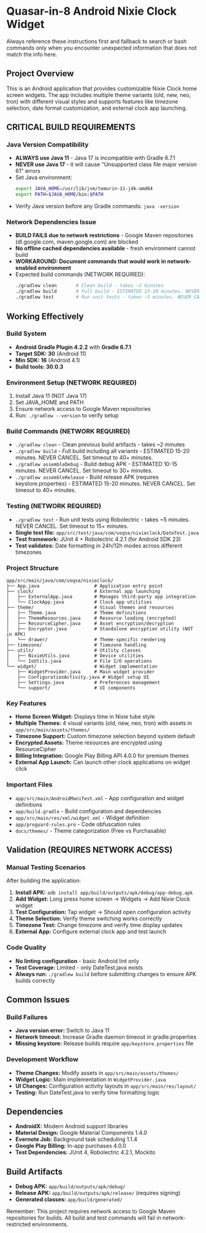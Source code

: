 # Quasar-in-8 Android Nixie Clock Widget

Always reference these instructions first and fallback to search or bash commands only when you encounter unexpected information that does not match the info here.

## Project Overview
This is an Android application that provides customizable Nixie Clock home screen widgets. The app includes multiple theme variants (old, new, neo, tron) with different visual styles and supports features like timezone selection, date format customization, and external clock app launching.

## CRITICAL BUILD REQUIREMENTS

### Java Version Compatibility
- **ALWAYS use Java 11** - Java 17 is incompatible with Gradle 6.7.1
- **NEVER use Java 17** - it will cause "Unsupported class file major version 61" errors
- Set Java environment:
  ```bash
  export JAVA_HOME=/usr/lib/jvm/temurin-11-jdk-amd64
  export PATH=$JAVA_HOME/bin:$PATH
  ```
- Verify Java version before any Gradle commands: `java -version`

### Network Dependencies Issue
- **BUILD FAILS due to network restrictions** - Google Maven repositories (dl.google.com, maven.google.com) are blocked
- **No offline cached dependencies available** - fresh environment cannot build
- **WORKAROUND: Document commands that would work in network-enabled environment**
- Expected build commands (NETWORK REQUIRED):
  ```bash
  ./gradlew clean       # Clean build - takes ~2 minutes
  ./gradlew build       # Full build - ESTIMATED 15-20 minutes. NEVER CANCEL. Set timeout to 40+ minutes.
  ./gradlew test        # Run unit tests - takes ~5 minutes. NEVER CANCEL. Set timeout to 15+ minutes.
  ```

## Working Effectively

### Build System
- **Android Gradle Plugin 4.2.2** with **Gradle 6.7.1**
- **Target SDK: 30** (Android 11)
- **Min SDK: 16** (Android 4.1)
- **Build tools: 30.0.3**

### Environment Setup (NETWORK REQUIRED)
1. Install Java 11 (NOT Java 17)
2. Set JAVA_HOME and PATH
3. Ensure network access to Google Maven repositories
4. Run: `./gradlew --version` to verify setup

### Build Commands (NETWORK REQUIRED)
- `./gradlew clean` - Clean previous build artifacts - takes ~2 minutes
- `./gradlew build` - Full build including all variants - ESTIMATED 15-20 minutes. NEVER CANCEL. Set timeout to 40+ minutes.
- `./gradlew assembleDebug` - Build debug APK - ESTIMATED 10-15 minutes. NEVER CANCEL. Set timeout to 30+ minutes.
- `./gradlew assembleRelease` - Build release APK (requires keystore.properties) - ESTIMATED 15-20 minutes. NEVER CANCEL. Set timeout to 40+ minutes.

### Testing (NETWORK REQUIRED)
- `./gradlew test` - Run unit tests using Robolectric - takes ~5 minutes. NEVER CANCEL. Set timeout to 15+ minutes.
- **Single test file:** `app/src/test/java/com/voqse/nixieclock/DateTest.java`
- **Test framework:** JUnit 4 + Robolectric 4.2.1 (for Android SDK 23)
- **Test validates:** Date formatting in 24h/12h modes across different timezones

### Project Structure
```
app/src/main/java/com/voqse/nixieclock/
├── App.java                    # Application entry point
├── clock/                      # External app launching
│   ├── ExternalApp.java        # Manages third-party app integration  
│   └── ClockApp.java           # Clock app utilities
├── theme/                      # Visual themes and resources
│   ├── Theme.java              # Theme definitions
│   ├── ThemeResources.java     # Resource loading (encrypted)
│   ├── ResourceCipher.java     # Asset encryption/decryption
│   ├── Encryptor.java          # Standalone encryption utility (NOT in APK)
│   └── drawer/                 # Theme-specific rendering
├── timezone/                   # Timezone handling
├── utils/                      # Utility classes
│   ├── NixieUtils.java         # Device utilities
│   └── IoUtils.java            # File I/O operations
└── widget/                     # Widget implementation
    ├── WidgetProvider.java     # Main widget provider
    ├── ConfigurationActivity.java # Widget setup UI
    ├── Settings.java           # Preferences management
    └── support/                # UI components
```

### Key Features
- **Home Screen Widget:** Displays time in Nixie tube style
- **Multiple Themes:** 4 visual variants (old, new, neo, tron) with assets in `app/src/main/assets/themes/`
- **Timezone Support:** Custom timezone selection beyond system default
- **Encrypted Assets:** Theme resources are encrypted using ResourceCipher
- **Billing Integration:** Google Play Billing API 4.0.0 for premium themes
- **External App Launch:** Can launch other clock applications on widget click

### Important Files
- `app/src/main/AndroidManifest.xml` - App configuration and widget definitions
- `app/build.gradle` - Build configuration and dependencies
- `app/src/main/res/xml/widget.xml` - Widget definition
- `app/proguard-rules.pro` - Code obfuscation rules
- `docs/themes/` - Theme categorization (Free vs Purchasable)

## Validation (REQUIRES NETWORK ACCESS)

### Manual Testing Scenarios
After building the application:
1. **Install APK:** `adb install app/build/outputs/apk/debug/app-debug.apk`
2. **Add Widget:** Long press home screen → Widgets → Add Nixie Clock widget  
3. **Test Configuration:** Tap widget → Should open configuration activity
4. **Theme Selection:** Verify theme switching works correctly
5. **Timezone Test:** Change timezone and verify time display updates
6. **External App:** Configure external clock app and test launch

### Code Quality
- **No linting configuration** - basic Android lint only
- **Test Coverage:** Limited - only DateTest.java exists
- **Always run:** `./gradlew build` before submitting changes to ensure APK builds correctly

## Common Issues

### Build Failures
- **Java version error:** Switch to Java 11
- **Network timeout:** Increase Gradle daemon timeout in gradle.properties
- **Missing keystore:** Release builds require `app/keystore.properties` file

### Development Workflow  
- **Theme Changes:** Modify assets in `app/src/main/assets/themes/`
- **Widget Logic:** Main implementation in `WidgetProvider.java`
- **UI Changes:** Configuration activity layouts in `app/src/main/res/layout/`
- **Testing:** Run DateTest.java to verify time formatting logic

## Dependencies
- **AndroidX:** Modern Android support libraries
- **Material Design:** Google Material Components 1.4.0
- **Evernote Job:** Background task scheduling 1.1.4  
- **Google Play Billing:** In-app purchases 4.0.0
- **Test Dependencies:** JUnit 4, Robolectric 4.2.1, Mockito

## Build Artifacts
- **Debug APK:** `app/build/outputs/apk/debug/`
- **Release APK:** `app/build/outputs/apk/release/` (requires signing)
- **Generated classes:** `app/build/generated/`

Remember: This project requires network access to Google Maven repositories for builds. All build and test commands will fail in network-restricted environments.